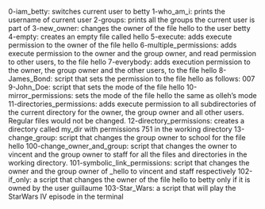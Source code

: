 0-iam_betty: switches current user to betty
1-who_am_i: prints the username of current user
2-groups: prints all the groups the current user is part of
3-new_owner: changes the owner of the file hello to the user betty
4-empty: creates an empty file called hello
5-execute: adds execute permission to the owner of the file hello
6-multiple_permissions: adds execute permission to the owner and the group owner, and read permission to other users, to the file hello
7-everybody: adds execution permission to the owner, the group owner and the other users, to the file hello
8-James_Bond: script that sets the permission to the file hello as follows: 007
9-John_Doe: script that sets the mode of the file hello
10-mirror_permissions: sets the mode of the file hello the same as olleh’s mode
11-directories_permissions: adds execute permission to all subdirectories of the current directory for the owner, the group owner and all other users. Regular files would not be changed.
12-directory_permissions: creates a directory called my_dir with permissions 751 in the working directory
13-change_group: script that changes the group owner to school for the file hello
100-change_owner_and_group: script that changes the owner to vincent and the group owner to staff for all the files and directories in the working directory.
101-symbolic_link_permissions: script that changes the owner and the group owner of _hello to vincent and staff respectively
102-if_only: a script that changes the owner of the file hello to betty only if it is owned by the user guillaume
103-Star_Wars: a script that will play the StarWars IV episode in the terminal
